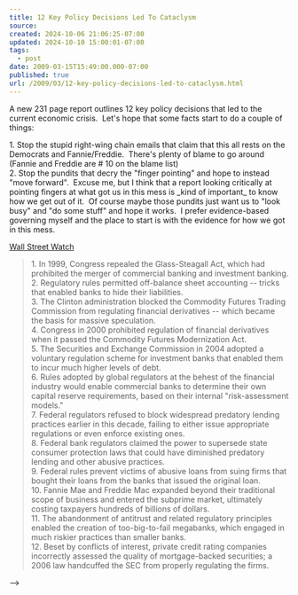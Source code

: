 ```yaml
---
title: 12 Key Policy Decisions Led To Cataclysm
source: 
created: 2024-10-06 21:06:25-07:00
updated: 2024-10-10 15:00:01-07:00
tags:
  - post
date: 2009-03-15T15:49:00.000-07:00
published: true
url: /2009/03/12-key-policy-decisions-led-to-cataclysm.html
---
```



A new 231 page report outlines 12 key policy decisions that led to the current economic crisis.  Let's hope that some facts start to do a couple of things:  
  
1\. Stop the stupid right-wing chain emails that claim that this all rests on the Democrats and Fannie/Freddie.  There's plenty of blame to go around (Fannie and Freddie are # 10 on the blame list)  
2\. Stop the pundits that decry the "finger pointing" and hope to instead "move forward".  Excuse me, but I think that a report looking critically at pointing fingers at what got us in this mess is \_kind of important\_ to know how we get out of it.  Of course maybe those pundits just want us to "look busy" and "do some stuff" and hope it works.  I prefer evidence-based governing myself and the place to start is with the evidence for how we got in this mess.  
  
[Wall Street Watch](http://wallstreetwatch.org/soldoutreport.htm)  

> 1\. In 1999, Congress repealed the Glass-Steagall Act, which had prohibited the merger of commercial banking and investment banking.  
> 2\. Regulatory rules permitted off-balance sheet accounting -- tricks that enabled banks to hide their liabilities.  
> 3\. The Clinton administration blocked the Commodity Futures Trading Commission from regulating financial derivatives -- which became the basis for massive speculation.  
> 4\. Congress in 2000 prohibited regulation of financial derivatives when it passed the Commodity Futures Modernization Act.  
> 5\. The Securities and Exchange Commission in 2004 adopted a voluntary regulation scheme for investment banks that enabled them to incur much higher levels of debt.  
> 6\. Rules adopted by global regulators at the behest of the financial industry would enable commercial banks to determine their own capital reserve requirements, based on their internal "risk-assessment models."  
> 7\. Federal regulators refused to block widespread predatory lending practices earlier in this decade, failing to either issue appropriate regulations or even enforce existing ones.  
> 8\. Federal bank regulators claimed the power to supersede state consumer protection laws that could have diminished predatory lending and other abusive practices.  
> 9\. Federal rules prevent victims of abusive loans from suing firms that bought their loans from the banks that issued the original loan.  
> 10\. Fannie Mae and Freddie Mac expanded beyond their traditional scope of business and entered the subprime market, ultimately costing taxpayers hundreds of billions of dollars.  
> 11\. The abandonment of antitrust and related regulatory principles enabled the creation of too-big-to-fail megabanks, which engaged in much riskier practices than smaller banks.  
> 12\. Beset by conflicts of interest, private credit rating companies incorrectly assessed the quality of mortgage-backed securities; a 2006 law handcuffed the SEC from properly regulating the firms.

  
  

<!-- <!-- ![](http://img.zemanta.com/pixy.gif?x-id=ca66727a-83fa-4249-b474-39c99810bbbf) --> -->
